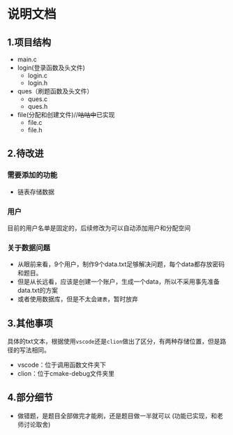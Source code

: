 # 说明文档

## 1.项目结构

- main.c
- login(登录函数及头文件)
  - login.c
  - login.h
- ques（刷题函数及头文件）
  - ques.c
  - ques.h
- file(分配和创建文件)//~~咕咕中~~已实现
  - file.c
  - file.h

## 2.待改进

### 需要添加的功能

- 链表存储数据

### 用户
目前的用户名单是固定的，后续修改为可以自动添加用户和分配空间

### 关于数据问题

- 从眼前来看，9个用户，制作9个data.txt足够解决问题，每个data都存放密码和题目。
- 但是从长远看，应该是创建一个账户，生成一个data，所以不采用事先准备data.txt的方案
- 或者使用数据库，但是不太会`建表`，暂时放弃

## 3.其他事项

具体的txt文本，根据使用`vscode`还是`clion`做出了区分，有两种存储位置，但是路径的写法相同。

- vscode：位于调用函数文件夹下
- clion：位于cmake-debug文件夹里


## 4.部分细节

- 做错题，是题目全部做完才能刷，还是题目做一半就可以 (功能已实现，和老师讨论取舍)

